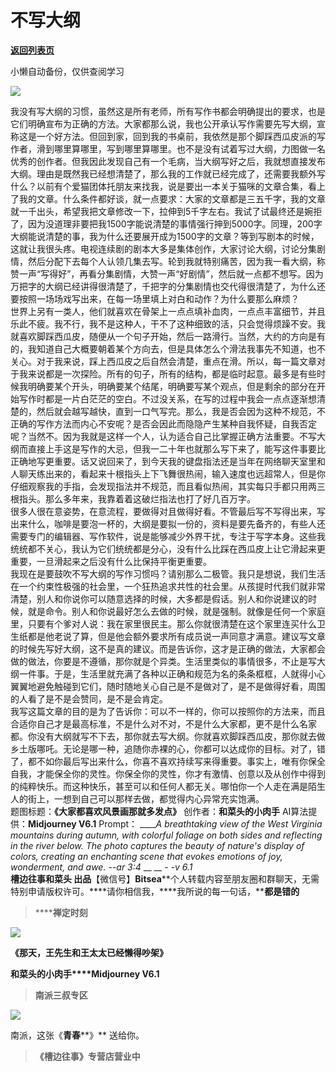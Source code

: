 # 不写大纲

[**返回列表页**](/gzh/槽边往事)

小懒自动备份，仅供查阅学习

![](https://mmbiz.qpic.cn/mmbiz_jpg/Ia6gU9JNtkpBrfQicO6m7X6phLXUsfLOnkZCmWCibUtG8QeOCuDvZhprCFQibnML0O3w1Wr0j0Hv5bHq1AbojkwMw/640?wx_fmt=jpeg&from;=appmsg)

我没有写大纲的习惯，虽然这是所有老师，所有写作书都会明确提出的要求，也是它们明确宣布为正确的方法。大家都那么说，我也公开承认写作需要先写大纲，宣称这是一个好方法。但回到家，回到我的书桌前，我依然是那个脚踩西瓜皮派的写作者，滑到哪里算哪里，写到哪里算哪里。也不是没有试着写过大纲，力图做一名优秀的创作者。但我因此发现自己有一个毛病，当大纲写好之后，我就想直接发布大纲。理由是既然我已经想清楚了，那么我的工作就已经完成了，还需要我额外写什么？以前有个爱猫团体托朋友来找我，说是要出一本关于猫咪的文章合集，看上了我的文章。什么条件都好谈，就一点要求：大家的文章都是三五千字，我的文章就一千出头，希望我把文章修改一下，拉伸到5千字左右。我试了试最终还是婉拒了，因为没道理非要把我1500字能说清楚的事情强行抻到5000字。同理，200字大纲能说清楚的事，我为什么还要展开成为1500字的文章？等到写剧本的时候，这就让我很头疼。电视连续剧的剧本大多是集体创作，大家讨论大纲，讨论分集剧情，然后分配下去每个人认领几集去写。轮到我就特别痛苦，因为我一看大纲，称赞一声“写得好”，再看分集剧情，大赞一声“好剧情”，然后就一点都不想写。因为万把字的大纲已经讲得很清楚了，千把字的分集剧情也交代得很清楚了，为什么还要按照一场场戏写出来，在每一场里填上对白和动作？为什么要那么麻烦？  
世界上另有一类人，他们就喜欢在骨架上一点点填补血肉，一点点丰富细节，并且乐此不疲。我不行，我不是这种人，干不了这种细致的活，只会觉得烦躁不安。我就喜欢脚踩西瓜皮，随便从一个句子开始，然后一路滑行。当然，大约的方向是有的，我知道自己大概要朝着某个方向去，但是具体怎么个滑法我事先不知道，也不关心。对于我来说，踩上西瓜皮之后自然会清楚，重点在滑。所以，每一篇文章对于我来说都是一次探险。所有的句子，所有的结构，都是临时起意。最多是有些时候我明确要某个开头，明确要某个结尾，明确要写某个观点，但是剩余的部分在开始写作时都是一片白茫茫的空白。不过没关系，在写的过程中我会一点点逐渐想清楚的，然后就会越写越快，直到一口气写完。那么，我是否会因为这种不规范，不正确的写作方法而内心不安呢？是否会因此而隐隐产生某种自我怀疑，自我否定呢？当然不。因为我就是这样一个人，认为适合自己比掌握正确方法重要。不写大纲而直接上手这是写作的大忌，但我一二十年也就那么写下来了，能写这件事要比正确地写更重要。话又说回来了，到今天我的键盘指法还是当年在网络聊天室里和人聊天练出来的，看起来十根指头上下飞舞很热闹，输入速度也远超常人，但是你仔细观察我的手指，会发现指法并不规范，而且看似热闹，其实每只手都只用两三根指头。那么多年来，我靠着着这破烂指法也打了好几百万字。  
很多人很在意姿势，在意流程，要做得对且做得好看。不管最后写不写得出来，写出来什么，咖啡是要泡一杯的，大纲是要拟一份的，资料是要先备齐的，有些人还需要专门的编辑器、写作软件，说是能够减少外界干扰，专注于写字本身。这些我统统都不关心，我认为它们统统都是分心，没有什么比踩在西瓜皮上让它滑起来更重要，一旦滑起来之后没有什么比保持平衡更重要。  
我现在是要鼓吹不写大纲的写作习惯吗？请别那么二极管。我只是想说，我们生活在一个约束性极强的社会里，一个狂热追求共性的社会里。从孩提时代我们就非常清楚，别人和你说你可以随意选择的时候，大多都是假话。别人和你说建议的时候，就是命令。别人和你说最好怎么去做的时候，就是强制。就像是任何一个家庭里，只要有个爹对人说：我在家里很民主。那么你就很清楚在这个家里连买什么卫生纸都是他老说了算，但是他会额外要求所有成员说一声同意才满意。建议写文章的时候先写好大纲，这不是真的建议。而是告诉你，这才是正确的做法，大家都会做的做法，你要是不遵循，那你就是个异类。生活里类似的事情很多，不止是写大纲一件事。于是，生活里就充满了各种以正确和规范为名的条条框框，人就得小心翼翼地避免触碰到它们，随时随地关心自己是不是做对了，是不是做得好看，周围的人看了是不是会赞同，是不是会肯定。  
我写这篇文章的目的是为了告诉你：可以不一样的，你可以按照你的方法来，而且合适你自己才是最高标准，不是什么对不对，不是什么大家都，更不是什么名家都。你没有大纲就写不下去，那你就去写大纲。你就喜欢脚踩西瓜皮，那你就去做乡土版哪吒。无论是哪一种，追随你赤裸的心，你都可以达成你的目标。对了，错了，都不如你最后写出来什么，你喜不喜欢持续写来得重要。事实上，唯有你保全自我，才能保全你的灵性。你保全你的灵性，你才有激情、创意以及从创作中得到的纯粹快乐。而这种快乐，甚至可以和任何人都无关。哪怕你一个人走在满是陌生人的街上，一想到自己可以那样去做，都觉得内心异常充实饱满。  
题图标题：**《大家都喜欢风景画那就多发点》** 创作者：**和菜头的小肉手** AI算法提供：**Midjourney V6.1** Prompt：
_____A breathtaking view of the West Virginia mountains during autumn, with
colorful foliage on both sides and reflecting in the river below. The photo
captures the beauty of nature's display of colors, creating an enchanting
scene that evokes emotions of joy, wonderment, and awe. --ar 3:4_ __ __ __-_
-v 6.1_  
**槽边往事****和菜头
出品******【微信号】****Bitsea******个人转载内容至朋友圈和群聊天，无需特别申请版权许可。****请你相信我，****我所说的每一句话，****都是错的**

> ******禅定时刻**

![](https://mmbiz.qpic.cn/mmbiz_jpg/Ia6gU9JNtkpv6qgrVyjoGian5NDyWWQBypFIqps8pYyqs2nic1HNVnHxRc52Zr9lkIrwXvIrPzMmARDQgEdNib8ibQ/640?wx_fmt=jpeg&from;=appmsg)

**《那天，王先生和王太太已经懒得吵架》**

**和菜头的小肉手****Midjourney V6.1**

> **南派三叔专区**

![](https://mmbiz.qpic.cn/mmbiz_jpg/Ia6gU9JNtkpv6qgrVyjoGian5NDyWWQByfEib8Maiakx8S1QExTiabpe5PsCjIEAOkFTY2iaQUObYzZPibVZwib4sJXzA/640?wx_fmt=jpeg&from;=appmsg)

南派，这张《**青春****》** 送给你。

> **《槽边往事》专营店营业中**

  

